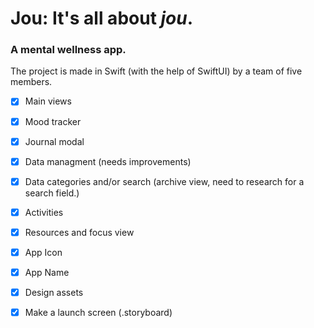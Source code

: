 # Jou: It's all about  *jou*.
### A mental wellness app.
The project is made in Swift (with the help of SwiftUI) by a team of five members. 
 * [x] Main views
 * [x] Mood tracker
 * [x] Journal modal 
 * [x] Data managment (needs improvements)
 * [x] Data categories and/or search (archive view, need to research for a search field.)
 * [x] Activities
 * [x] Resources and focus view
 * [x] App Icon
 * [x] App Name
 * [x] Design assets
 * [x] Make a launch screen (.storyboard)


